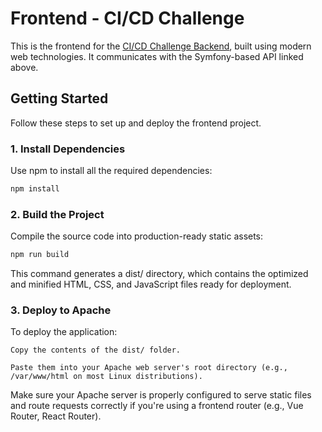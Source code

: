 # Frontend - CI/CD Challenge

This is the frontend for the [CI/CD Challenge Backend](https://github.com/fredericEducentre/backend_symfony_cicdcd_challenge), built using modern web technologies. It communicates with the Symfony-based API linked above.

## Getting Started

Follow these steps to set up and deploy the frontend project.

### 1. Install Dependencies

Use npm to install all the required dependencies:

```bash
npm install
```

### 2. Build the Project

Compile the source code into production-ready static assets:

```bash
npm run build
```

This command generates a dist/ directory, which contains the optimized and minified HTML, CSS, and JavaScript files ready for deployment.

### 3. Deploy to Apache

To deploy the application:

    Copy the contents of the dist/ folder.

    Paste them into your Apache web server's root directory (e.g., /var/www/html on most Linux distributions).

Make sure your Apache server is properly configured to serve static files and route requests correctly if you're using a frontend router (e.g., Vue Router, React Router).
